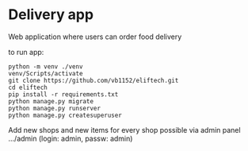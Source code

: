 # Delivery app

Web application where users can order food delivery

to run app: 
```
python -m venv ./venv
venv/Scripts/activate
git clone https://github.com/vb1152/eliftech.git
cd eliftech
pip install -r requirements.txt
python manage.py migrate
python manage.py runserver
python manage.py createsuperuser
```

Add new shops and new items for every shop possible via admin panel .../admin (login: admin, passw: admin)

